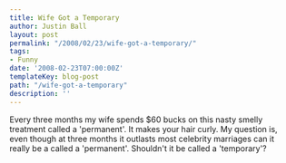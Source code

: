 ```yaml
---
title: Wife Got a Temporary
author: Justin Ball
layout: post
permalink: "/2008/02/23/wife-got-a-temporary/"
tags:
- Funny
date: '2008-02-23T07:00:00Z'
templateKey: blog-post
path: "/wife-got-a-temporary"
description: ''
---
```


Every three months my wife spends $60 bucks on this nasty smelly treatment called a 'permanent'. It makes your hair curly. My question is, even though at three months it outlasts most celebrity marriages can it really be a called a 'permanent'. Shouldn't it be called a 'temporary'?
